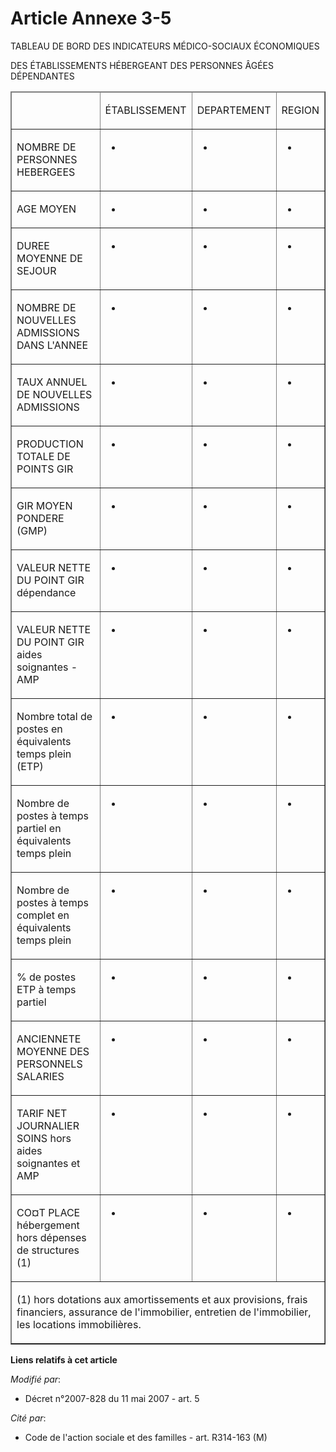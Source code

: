 # Article Annexe 3-5

TABLEAU DE BORD DES INDICATEURS MÉDICO-SOCIAUX ÉCONOMIQUES

DES ÉTABLISSEMENTS HÉBERGEANT DES PERSONNES ÂGÉES DÉPENDANTES

<table align="center" border="1" cellpadding="0" cellspacing="1" width="720">
  <thead>
    <tr>
      <td width="247">

</td>
      <td width="91">

ÉTABLISSEMENT

</td>
      <td width="65">

DEPARTEMENT

</td>
      <td width="52">

REGION

</td>
    </tr>
  </thead>
  <tbody>
    <tr>
      <td valign="top">

NOMBRE DE PERSONNES HEBERGEES

</td>
      <td valign="top">

-

</td>
      <td valign="top">

-

</td>
      <td valign="top">

-

</td>
    </tr>
    <tr>
      <td valign="top">

AGE MOYEN

</td>
      <td valign="top">

-

</td>
      <td valign="top">

-

</td>
      <td valign="top">

-

</td>
    </tr>
    <tr>
      <td valign="top">

DUREE MOYENNE DE SEJOUR

</td>
      <td valign="top">

-

</td>
      <td valign="top">

-

</td>
      <td valign="top">

-

</td>
    </tr>
    <tr>
      <td valign="top">

NOMBRE DE NOUVELLES ADMISSIONS DANS L'ANNEE

</td>
      <td valign="top">

-

</td>
      <td valign="top">

-

</td>
      <td valign="top">

-

</td>
    </tr>
    <tr>
      <td valign="top">

TAUX ANNUEL DE NOUVELLES ADMISSIONS

</td>
      <td valign="top">

-

</td>
      <td valign="top">

-

</td>
      <td valign="top">

-

</td>
    </tr>
    <tr>
      <td valign="top">

PRODUCTION TOTALE DE POINTS GIR

</td>
      <td valign="top">

-

</td>
      <td valign="top">

-

</td>
      <td valign="top">

-

</td>
    </tr>
    <tr>
      <td valign="top">

GIR MOYEN PONDERE (GMP)

</td>
      <td valign="top">

-

</td>
      <td valign="top">

-

</td>
      <td valign="top">

-

</td>
    </tr>
    <tr>
      <td valign="top">

VALEUR NETTE DU POINT GIR dépendance 

</td>
      <td valign="top">

-

</td>
      <td valign="top">

-

</td>
      <td valign="top">

-

</td>
    </tr>
    <tr>
      <td valign="top">

VALEUR NETTE DU POINT GIR aides soignantes  - AMP 

</td>
      <td valign="top">

-

</td>
      <td valign="top">

-

</td>
      <td valign="top">

-

</td>
    </tr>
    <tr>
      <td valign="top">

Nombre total de postes en équivalents temps plein (ETP)

</td>
      <td valign="top">

-

</td>
      <td valign="top">

-

</td>
      <td valign="top">

-

</td>
    </tr>
    <tr>
      <td valign="top">

Nombre de postes à temps partiel en équivalents temps plein

</td>
      <td valign="top">

-

</td>
      <td valign="top">

-

</td>
      <td valign="top">

-

</td>
    </tr>
    <tr>
      <td valign="top">

Nombre de postes à temps complet en équivalents temps plein

</td>
      <td valign="top">

-

</td>
      <td valign="top">

-

</td>
      <td valign="top">

-

</td>
    </tr>
    <tr>
      <td valign="top">

% de postes ETP à temps partiel

</td>
      <td valign="top">

-

</td>
      <td valign="top">

-

</td>
      <td valign="top">

-

</td>
    </tr>
    <tr>
      <td valign="top">

ANCIENNETE MOYENNE DES PERSONNELS SALARIES

</td>
      <td valign="top">

-

</td>
      <td valign="top">

-

</td>
      <td valign="top">

-

</td>
    </tr>
    <tr>
      <td valign="top">

TARIF NET JOURNALIER SOINS hors aides soignantes et AMP

</td>
      <td valign="top">

-

</td>
      <td valign="top">

-

</td>
      <td valign="top">

-

</td>
    </tr>
    <tr>
      <td valign="top">

CO¤T PLACE hébergement  hors dépenses de structures (1)

</td>
      <td valign="top">

-

</td>
      <td valign="top">

-

</td>
      <td valign="top">

-

</td>
    </tr>
    <tr align="left">
      <td colspan="4" valign="top">

(1) hors dotations aux amortissements et aux provisions, frais financiers, assurance de l'immobilier, entretien de
l'immobilier, les locations immobilières.

</td>
    </tr>
  </tbody>
</table>

**Liens relatifs à cet article**

_Modifié par_:

  - Décret n°2007-828 du 11 mai 2007 - art. 5

_Cité par_:

  - Code de l'action sociale et des familles - art. R314-163 (M)
